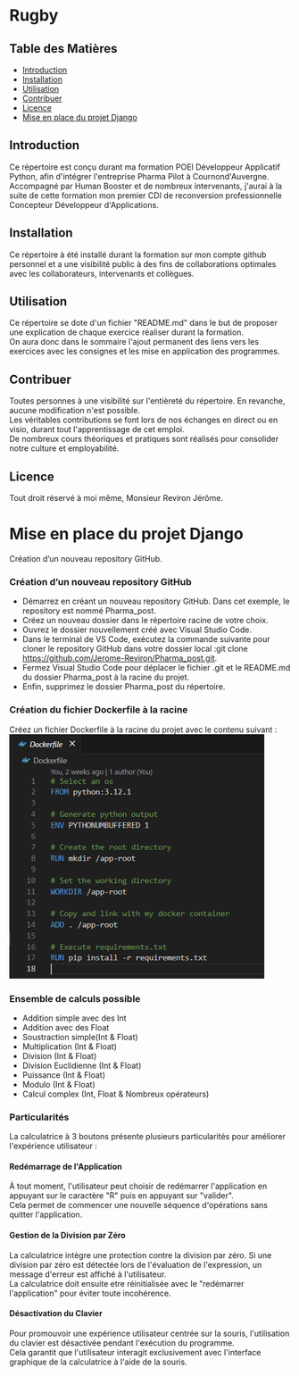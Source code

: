 # Rugby

## Table des Matières
- [Introduction](#introduction)
- [Installation](#installation)
- [Utilisation](#utilisation)
- [Contribuer](#contribuer)
- [Licence](#licence)
- [Mise en place du projet Django](#MAJ_Projet_Django)

## Introduction <a name="introduction"></a>
Ce répertoire est conçu durant ma formation POEI Développeur Applicatif Python, afin d'intégrer l'entreprise Pharma Pilot à Cournond'Auvergne.<br>
Accompagné par Human Booster et de nombreux intervenants, j'aurai à la suite de cette formation mon premier CDI de reconversion professionnelle Concepteur Développeur d'Applications.

## Installation <a name="installation"></a>
Ce répertoire à été installé durant la formation sur mon compte github personnel et a une visibilité public à des fins de collaborations optimales avec les collaborateurs, intervenants et collègues.

## Utilisation <a name="utilisation"></a>
Ce répertoire se dote d'un fichier "README.md" dans le but de proposer une explication de chaque exercice réaliser durant la formation.<br>
On aura donc dans le sommaire l'ajout permanent des liens vers les exercices avec les consignes et les mise en application des programmes.

## Contribuer <a name="contribuer"></a>
Toutes personnes à une visibilité sur l'entièreté du répertoire. En revanche, aucune modification n'est possible.<br>
Les véritables contributions se font lors de nos échanges en direct ou en visio, durant tout l'apprentissage de cet emploi.<br>
De nombreux cours théoriques et pratiques sont réalisés pour consolider notre culture et employabilité.

## Licence <a name="licence"></a>
Tout droit réservé à moi même, Monsieur Reviron Jérôme.

# Mise en place du projet Django <a name="MAJ_Projet_Django"></a>
Création d’un nouveau repository GitHub.

### Création d’un nouveau repository GitHub
- Démarrez en créant un nouveau repository GitHub. Dans cet exemple, le repository est nommé Pharma_post.
- Créez un nouveau dossier dans le répertoire racine de votre choix.
- Ouvrez le dossier nouvellement créé avec Visual Studio Code.
- Dans le terminal de VS Code, exécutez la commande suivante pour cloner le repository GitHub dans votre dossier local :git clone https://github.com/Jerome-Reviron/Pharma_post.git.
- Fermez Visual Studio Code pour déplacer le fichier .git et le README.md du dossier Pharma_post à la racine du projet.
- Enfin, supprimez le dossier Pharma_post du répertoire.

### Création du fichier Dockerfile à la racine
Créez un fichier Dockerfile à la racine du projet avec le contenu suivant :<br>
![Dockerfile](https://github.com/Jerome-Reviron/Rugby/blob/main/images_documentation/Dockerfile.png)

### Ensemble de calculs possible
- Addition simple avec des Int
- Addition avec des Float
- Soustraction simple(Int & Float)
- Multiplication (Int & Float)
- Division (Int & Float)
- Division Euclidienne (Int & Float)
- Puissance (Int & Float)
- Modulo (Int & Float)
- Calcul complex (Int, Float & Nombreux opérateurs)

### Particularités
La calculatrice à 3 boutons présente plusieurs particularités pour améliorer l'expérience utilisateur :

#### Redémarrage de l'Application

À tout moment, l'utilisateur peut choisir de redémarrer l'application en appuyant sur le caractère "R" puis en appuyant sur "valider".<br>
Cela permet de commencer une nouvelle séquence d'opérations sans quitter l'application.

#### Gestion de la Division par Zéro

La calculatrice intègre une protection contre la division par zéro. Si une division par zéro est détectée lors de l'évaluation de l'expression, un message d'erreur est affiché à l'utilisateur.<br>
La calculatrice doit ensuite etre réinitialisée avec le "redémarrer l'application" pour éviter toute incohérence.

#### Désactivation du Clavier

Pour promouvoir une expérience utilisateur centrée sur la souris, l'utilisation du clavier est désactivée pendant l'exécution du programme.<br> 
Cela garantit que l'utilisateur interagit exclusivement avec l'interface graphique de la calculatrice à l'aide de la souris.
